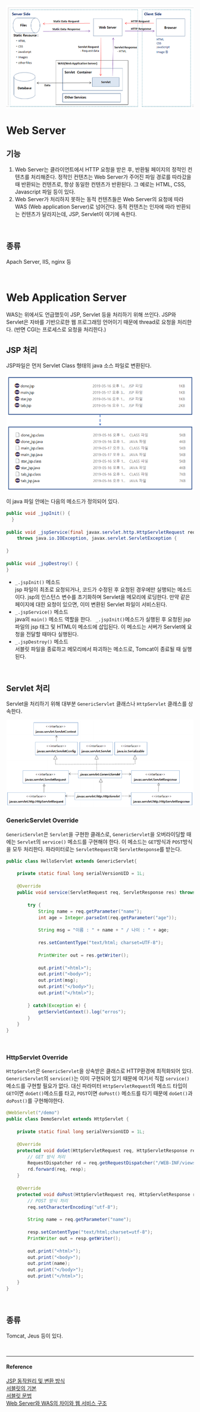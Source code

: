 ![Servlet동작과정](/assets/images/server_side.png)  

# Web Server
## 기능
1. Web Server는 클라이언트에서 HTTP 요청을 받은 후, 반환될 페이지의 정적인 컨텐츠를 처리해준다. 정적인 컨텐츠는 Web Server가 주어진 파일 경로를 따라갔을 때 반환되는 컨텐츠로, 항상 동일한 컨텐츠가 반환된다. 그 예로는 HTML, CSS, Javascript 파일 등이 있다. 
2. Web Server가 처리하지 못하는 동적 컨텐츠들은 Web Server의 요청에 따라 WAS (Web application Server)로 넘어간다. 동적 컨텐츠는 인자에 따라 반환되는 컨텐츠가 달라지는데, JSP, Servlet이 여기에 속한다.    

<br/>  
  

## 종류
Apach Server, IIS, nginx 등

<br/>  

# Web Application Server
WAS는 위에서도 언급했듯이 JSP, Servlet 등을 처리하기 위해 쓰인다. JSP와 Servlet은 자바를 기반으로한 웹 프로그래밍 언어이기 때문에 thread로 요청을 처리한다. (반면 CGI는 프로세스로 요청을 처리한다.)

## JSP 처리
JSP파일은 먼저 Servlet Class 형태의 java 소스 파일로 변환된다. 

![ServletClass](/assets/images/servletClass.png) 

이 java 파일 안에는 다음의 메소드가 정의되어 있다. 
```java
public void _jspInit() {
  }

public void _jspService(final javax.servlet.http.HttpServletRequest request, final javax.servlet.http.HttpServletResponse response)
    throws java.io.IOException, javax.servlet.ServletException { 

} 

public void _jspDestroy() {
}


```
* `_.jspInit()` 메소드  
  jsp 파일이 최초로 요청되거나, 코드가 수정된 후 요청된 경우에만 실행되는 메소드이다. jsp의 인스턴스 변수를 초기화하며 Servlet을 메모리에 로딩한다. 만약 같은 페이지에 대한 요청이 있으면, 이미 변환된 Servlet 파일이 서비스된다. 
* `_.jspService()` 메소드  
  java의 `main()` 메소드 역할을 한다. ` _.jspInit()`메소드가 실행된 후 요청된 jsp 파일의 jsp 태그 및 HTML이 메소드에 삽입된다. 이 메소드는 서버가 Servlet에 요청을 전달할 때마다 실행된다.
* `_.jspDestroy()` 메소드  
  서블릿 파일을 종료하고 메모리에서 파괴하는 메소드로, Tomcat이 종료될 때 실행된다.

<br/>  
  
## Servlet 처리
Servlet을 처리하기 위해 대부분 `GenericServlet` 클래스나 `HttpServlet` 클래스를 상속한다.   

![서블릿아키텍처](/assets/images/servletArchitecture.png)

### GenericServlet Override
`GenericServlet`은 `Servlet`을 구현한 클래스로, `GenericServlet`을 오버라이딩할 때에는 `Servlet`의 `service()` 메소드를 구현해야 한다. 이 메소드는 `GET`방식과 `POST`방식을 모두 처리한다. 파라미터로는 `ServletRequest`와 `ServletResponse`를 받는다.
```java
public class HelloServlet extends GenericServlet{

	private static final long serialVersionUID = 1L;

	@Override
	public void service(ServletRequest req, ServletResponse res) throws ServletException, IOException {
	
		try {
			String name = req.getParameter("name");
			int age = Integer.parseInt(req.getParameter("age"));
		
			String msg = "이름 : " + name + " / 나이 : " + age;
			
			res.setContentType("text/html; charset=UTF-8");
			
			PrintWriter out = res.getWriter();
			
			out.print("<html>");
			out.print("<body>");
			out.print(msg);
			out.print("</body>");
			out.print("</html>");
			
		} catch(Exception e) {
			getServletContext().log("erros");
		}
	}
}
```
 
<br/>  
  
### HttpServlet Override
`HttpServlet`은 `GenericServlet`을 상속받은 클래스로 HTTP환경에 최적화되어 있다. `GenericServlet`의 `service()`는 이미 구현되어 있기 때문에 여기서 직접 `service()`메소드를 구현할 필요가 없다. 대신 파라미터 `HttpServletRequest`의 메소드 타입이 `GET`이면 `doGet()`메소드를 타고, `POST`이면 `doPost()` 메소드를 타기 때문에 `doGet()`과 `doPost()`를 구현해야한다.

```java
@WebServlet("/demo")
public class DemoServlet extends HttpServlet {

	private static final long serialVersionUID = 1L;
	
	@Override
	protected void doGet(HttpServletRequest req, HttpServletResponse resp) throws ServletException, IOException {
		// GET 방식 처리
		RequestDispatcher rd = req.getRequestDispatcher("/WEB-INF/views/demo/write.jsp");
		rd.forward(req, resp);
	}

	@Override
	protected void doPost(HttpServletRequest req, HttpServletResponse resp) throws ServletException, IOException {
		// POST 방식 처리
		req.setCharacterEncoding("utf-8");
		
		String name = req.getParameter("name");
		
		resp.setContentType("text/html;charset=utf-8");
		PrintWriter out = resp.getWriter();
		
		out.print("<html>");
		out.print("<body>");
		out.print(name);
		out.print("</body>");
		out.print("</html>");
	}
}
```
 
<br/>  
  
## 종류
Tomcat, Jeus 등이 있다.    


<br/>  

----
#### Reference
[JSP 동작원리 및 변환 방식](http://egloos.zum.com/rebirth/v/481080)   
[서블릿의 기본](https://m.blog.naver.com/PostView.nhn?blogId=yswon72&logNo=51544546&proxyReferer=https%3A%2F%2Fwww.google.com%2F)  
[서블릿 문법](https://levin01.tistory.com/595)  
[Web Server와 WAS의 차이와 웹 서비스 구조](https://gmlwjd9405.github.io/2018/10/27/webserver-vs-was.html)